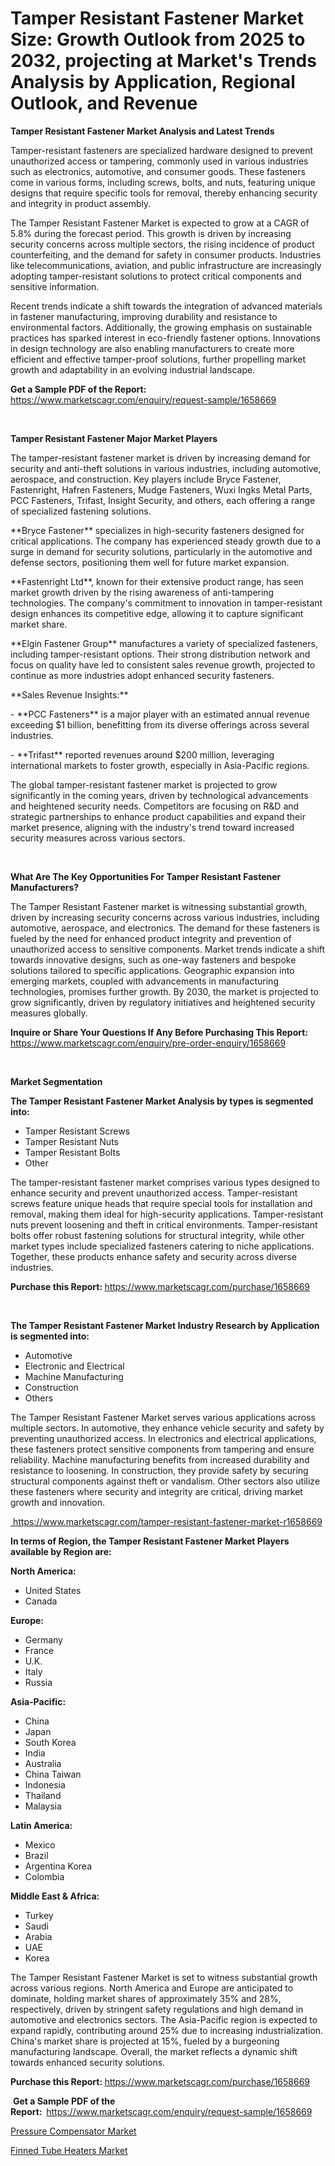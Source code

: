 <p><h1>Tamper Resistant Fastener Market Size: Growth Outlook from 2025 to 2032, projecting at Market's Trends Analysis by Application, Regional Outlook, and Revenue</h1></p><p><strong>Tamper Resistant Fastener Market Analysis and Latest Trends</strong></p>
<p><p>Tamper-resistant fasteners are specialized hardware designed to prevent unauthorized access or tampering, commonly used in various industries such as electronics, automotive, and consumer goods. These fasteners come in various forms, including screws, bolts, and nuts, featuring unique designs that require specific tools for removal, thereby enhancing security and integrity in product assembly.</p><p>The Tamper Resistant Fastener Market is expected to grow at a CAGR of 5.8% during the forecast period. This growth is driven by increasing security concerns across multiple sectors, the rising incidence of product counterfeiting, and the demand for safety in consumer products. Industries like telecommunications, aviation, and public infrastructure are increasingly adopting tamper-resistant solutions to protect critical components and sensitive information.</p><p>Recent trends indicate a shift towards the integration of advanced materials in fastener manufacturing, improving durability and resistance to environmental factors. Additionally, the growing emphasis on sustainable practices has sparked interest in eco-friendly fastener options. Innovations in design technology are also enabling manufacturers to create more efficient and effective tamper-proof solutions, further propelling market growth and adaptability in an evolving industrial landscape.</p></p>
<p><strong>Get a Sample PDF of the Report:&nbsp;</strong> <a href="https://www.marketscagr.com/enquiry/request-sample/1658669?utm_campaign=2110&utm_medium=2&utm_source=Github&utm_content=ia&utm_term=08042025&utm_id=tamper-resistant-fastener">https://www.marketscagr.com/enquiry/request-sample/1658669</a></p>
<p>&nbsp;</p>
<p><strong>Tamper Resistant Fastener Major Market Players</strong></p>
<p><p>The tamper-resistant fastener market is driven by increasing demand for security and anti-theft solutions in various industries, including automotive, aerospace, and construction. Key players include Bryce Fastener, Fastenright, Hafren Fasteners, Mudge Fasteners, Wuxi Ingks Metal Parts, PCC Fasteners, Trifast, Insight Security, and others, each offering a range of specialized fastening solutions.</p><p>**Bryce Fastener** specializes in high-security fasteners designed for critical applications. The company has experienced steady growth due to a surge in demand for security solutions, particularly in the automotive and defense sectors, positioning them well for future market expansion.</p><p>**Fastenright Ltd**, known for their extensive product range, has seen market growth driven by the rising awareness of anti-tampering technologies. The company's commitment to innovation in tamper-resistant design enhances its competitive edge, allowing it to capture significant market share.</p><p>**Elgin Fastener Group** manufactures a variety of specialized fasteners, including tamper-resistant options. Their strong distribution network and focus on quality have led to consistent sales revenue growth, projected to continue as more industries adopt enhanced security fasteners.</p><p>**Sales Revenue Insights:** </p><p>- **PCC Fasteners** is a major player with an estimated annual revenue exceeding $1 billion, benefitting from its diverse offerings across several industries.</p><p>- **Trifast** reported revenues around $200 million, leveraging international markets to foster growth, especially in Asia-Pacific regions.</p><p>The global tamper-resistant fastener market is projected to grow significantly in the coming years, driven by technological advancements and heightened security needs. Competitors are focusing on R&D and strategic partnerships to enhance product capabilities and expand their market presence, aligning with the industry's trend toward increased security measures across various sectors.</p></p>
<p>&nbsp;</p>
<p><strong>What Are The Key Opportunities For Tamper Resistant Fastener Manufacturers?</strong></p>
<p><p>The Tamper Resistant Fastener market is witnessing substantial growth, driven by increasing security concerns across various industries, including automotive, aerospace, and electronics. The demand for these fasteners is fueled by the need for enhanced product integrity and prevention of unauthorized access to sensitive components. Market trends indicate a shift towards innovative designs, such as one-way fasteners and bespoke solutions tailored to specific applications. Geographic expansion into emerging markets, coupled with advancements in manufacturing technologies, promises further growth. By 2030, the market is projected to grow significantly, driven by regulatory initiatives and heightened security measures globally.</p></p>
<p><strong>Inquire or Share Your Questions If Any Before Purchasing This Report:</strong> <a href="https://www.marketscagr.com/enquiry/pre-order-enquiry/1658669?utm_campaign=2110&utm_medium=2&utm_source=Github&utm_content=ia&utm_term=08042025&utm_id=tamper-resistant-fastener">https://www.marketscagr.com/enquiry/pre-order-enquiry/1658669</a></p>
<p>&nbsp;</p>
<p><strong>Market Segmentation</strong></p>
<p><strong>The Tamper Resistant Fastener Market Analysis by types is segmented into:</strong></p>
<p><ul><li>Tamper Resistant Screws</li><li>Tamper Resistant Nuts</li><li>Tamper Resistant Bolts</li><li>Other</li></ul></p>
<p><p>The tamper-resistant fastener market comprises various types designed to enhance security and prevent unauthorized access. Tamper-resistant screws feature unique heads that require special tools for installation and removal, making them ideal for high-security applications. Tamper-resistant nuts prevent loosening and theft in critical environments. Tamper-resistant bolts offer robust fastening solutions for structural integrity, while other market types include specialized fasteners catering to niche applications. Together, these products enhance safety and security across diverse industries.</p></p>
<p><strong>Purchase this Report:&nbsp;</strong><a href="https://www.marketscagr.com/purchase/1658669?utm_campaign=2110&utm_medium=2&utm_source=Github&utm_content=ia&utm_term=08042025&utm_id=tamper-resistant-fastener">https://www.marketscagr.com/purchase/1658669</a></p>
<p>&nbsp;</p>
<p><strong>The Tamper Resistant Fastener Market Industry Research by Application is segmented into:</strong></p>
<p><ul><li>Automotive</li><li>Electronic and Electrical</li><li>Machine Manufacturing</li><li>Construction</li><li>Others</li></ul></p>
<p><p>The Tamper Resistant Fastener Market serves various applications across multiple sectors. In automotive, they enhance vehicle security and safety by preventing unauthorized access. In electronics and electrical applications, these fasteners protect sensitive components from tampering and ensure reliability. Machine manufacturing benefits from increased durability and resistance to loosening. In construction, they provide safety by securing structural components against theft or vandalism. Other sectors also utilize these fasteners where security and integrity are critical, driving market growth and innovation.</p></p>
<p><a href="https://www.marketscagr.com/tamper-resistant-fastener-market-r1658669?utm_campaign=2110&utm_medium=2&utm_source=Github&utm_content=ia&utm_term=08042025&utm_id=tamper-resistant-fastener">&nbsp;https://www.marketscagr.com/tamper-resistant-fastener-market-r1658669</a></p>
<p><strong>In terms of Region, the Tamper Resistant Fastener Market Players available by Region are:</strong></p>
<p>
    <p> <strong> North America: </strong>
        <ul>
            <li>United States</li>
            <li>Canada</li>
        </ul>
        </p> 
    <p> <strong> Europe: </strong>
        <ul>
            <li>Germany</li>
            <li>France</li>
            <li>U.K.</li>
            <li>Italy</li>
            <li>Russia</li>
        </ul>
        </p> 
    <p> <strong> Asia-Pacific: </strong>
        <ul>
            <li>China</li>
            <li>Japan</li>
            <li>South Korea</li>
            <li>India</li>
            <li>Australia</li>
            <li>China Taiwan</li>
            <li>Indonesia</li>
            <li>Thailand</li>
            <li>Malaysia</li>
        </ul>
        </p> 
    <p> <strong> Latin America: </strong>
        <ul>
            <li>Mexico</li>
            <li>Brazil</li>
            <li>Argentina Korea</li>
            <li>Colombia</li>
        </ul>
        </p> 
    <p> <strong> Middle East & Africa: </strong>
        <ul>
            <li>Turkey</li>
            <li>Saudi</li>
            <li>Arabia</li>
            <li>UAE</li>
            <li>Korea</li>
        </ul>
    </p>
    </p>
<p><p>The Tamper Resistant Fastener Market is set to witness substantial growth across various regions. North America and Europe are anticipated to dominate, holding market shares of approximately 35% and 28%, respectively, driven by stringent safety regulations and high demand in automotive and electronics sectors. The Asia-Pacific region is expected to expand rapidly, contributing around 25% due to increasing industrialization. China's market share is projected at 15%, fueled by a burgeoning manufacturing landscape. Overall, the market reflects a dynamic shift towards enhanced security solutions.</p></p>
<p><strong>Purchase this Report: </strong><a href="https://www.marketscagr.com/purchase/1658669?utm_campaign=2110&utm_medium=2&utm_source=Github&utm_content=ia&utm_term=08042025&utm_id=tamper-resistant-fastener">https://www.marketscagr.com/purchase/1658669</a></p>
<p>&nbsp;<strong>Get a Sample PDF of the Report:&nbsp;&nbsp;</strong><a href="https://www.marketscagr.com/enquiry/request-sample/1658669?utm_campaign=2110&utm_medium=2&utm_source=Github&utm_content=ia&utm_term=08042025&utm_id=tamper-resistant-fastener">https://www.marketscagr.com/enquiry/request-sample/1658669</a></p>
<p><strong></strong></p>
<p><p><a href="https://github.com/merzafairy04/Market-Research-Report-List-1/blob/main/pressure-compensator-market.md?utm_campaign=2110&utm_medium=2&utm_source=Github&utm_content=ia&utm_term=08042025&utm_id=tamper-resistant-fastener">Pressure Compensator Market</a></p><p><a href="https://github.com/ashepherd82/Market-Research-Report-List-7/blob/main/finned-tube-heaters-market.md?utm_campaign=2110&utm_medium=2&utm_source=Github&utm_content=ia&utm_term=08042025&utm_id=tamper-resistant-fastener">Finned Tube Heaters Market</a></p></p>